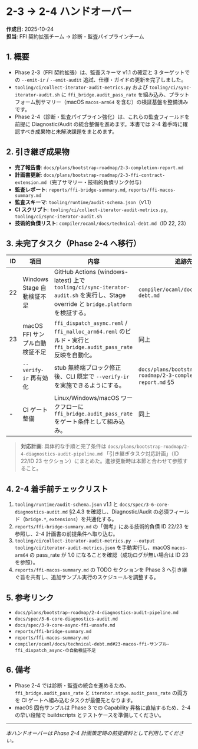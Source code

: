 # 2-3 → 2-4 ハンドオーバー

**作成日**: 2025-10-24  
**担当**: FFI 契約拡張チーム → 診断・監査パイプラインチーム

## 1. 概要
- Phase 2-3（FFI 契約拡張）は、監査スキーマ v1.1 の確定と 3 ターゲットでの `--emit-ir` / `--emit-audit` 追試、仕様・ガイドの更新を完了しました。
- `tooling/ci/collect-iterator-audit-metrics.py` および `tooling/ci/sync-iterator-audit.sh` に `ffi_bridge.audit_pass_rate` を組み込み、プラットフォーム別サマリー（macOS `macos-arm64` を含む）の検証基盤を整備済みです。
- Phase 2-4（診断・監査パイプライン強化）は、これらの監査フィールドを前提に Diagnostic/Audit の統合整備を進めます。本書では 2-4 着手時に確認すべき成果物と未解決課題をまとめます。

## 2. 引き継ぎ成果物
- **完了報告書**: `docs/plans/bootstrap-roadmap/2-3-completion-report.md`
- **計画書更新**: `docs/plans/bootstrap-roadmap/2-3-ffi-contract-extension.md`（完了サマリー・技術的負債リンク付与）
- **監査レポート**: `reports/ffi-bridge-summary.md`, `reports/ffi-macos-summary.md`
- **監査スキーマ**: `tooling/runtime/audit-schema.json`（v1.1）
- **CI スクリプト**: `tooling/ci/collect-iterator-audit-metrics.py`, `tooling/ci/sync-iterator-audit.sh`
- **技術的負債リスト**: `compiler/ocaml/docs/technical-debt.md`（ID 22, 23）

## 3. 未完了タスク（Phase 2-4 へ移行）
| ID | 項目 | 内容 | 追跡先 |
|----|------|------|--------|
| 22 | Windows Stage 自動検証不足 | GitHub Actions (windows-latest) 上で `tooling/ci/sync-iterator-audit.sh` を実行し、Stage override と `bridge.platform` を検証する。 | `compiler/ocaml/docs/technical-debt.md` |
| 23 | macOS FFI サンプル自動検証不足 | `ffi_dispatch_async.reml` / `ffi_malloc_arm64.reml` のビルド・実行と `ffi_bridge.audit_pass_rate` 反映を自動化。 | 同上 |
| - | `--verify-ir` 再有効化 | stub 無終端ブロック修正後、CLI 既定で `--verify-ir` を実施できるようにする。 | `docs/plans/bootstrap-roadmap/2-3-completion-report.md` §5 |
| - | CI ゲート整備 | Linux/Windows/macOS ワークフローに `ffi_bridge.audit_pass_rate` をゲート条件として組み込み。 | 同上 |

> **対応計画**: 具体的な手順と完了条件は `docs/plans/bootstrap-roadmap/2-4-diagnostics-audit-pipeline.md` 「引き継ぎタスク対応計画」（ID 22/ID 23 セクション）にまとめた。進捗更新時は本節と合わせて参照すること。

## 4. 2-4 着手前チェックリスト
1. `tooling/runtime/audit-schema.json` v1.1 と `docs/spec/3-6-core-diagnostics-audit.md` §2.4.3 を確認し、Diagnostic/Audit の必須フィールド（`bridge.*`, `extensions`）を共通化する。
2. `reports/ffi-bridge-summary.md` の「備考」にある技術的負債 ID 22/23 を参照し、2-4 計画書の前提条件へ取り込む。
3. `tooling/ci/collect-iterator-audit-metrics.py --output tooling/ci/iterator-audit-metrics.json` を手動実行し、macOS `macos-arm64` の pass_rate が 1.0 になることを確認（成功ログが無い場合は ID 23 を参照）。
4. `reports/ffi-macos-summary.md` の TODO セクションを Phase 3 へ引き継ぐ旨を共有し、追加サンプル実行のスケジュールを調整する。

## 5. 参考リンク
- `docs/plans/bootstrap-roadmap/2-4-diagnostics-audit-pipeline.md`
- `docs/spec/3-6-core-diagnostics-audit.md`
- `docs/spec/3-9-core-async-ffi-unsafe.md`
- `reports/ffi-bridge-summary.md`
- `reports/ffi-macos-summary.md`
- `compiler/ocaml/docs/technical-debt.md#23-macos-ffi-サンプル-ffi_dispatch_async-の自動検証不足`

## 6. 備考
- Phase 2-4 では診断・監査の統合を進めるため、`ffi_bridge.audit_pass_rate` と `iterator.stage.audit_pass_rate` の両方を CI ゲートへ組み込むタスクが最優先となります。
- macOS 固有サンプルは Phase 3 での Capability 昇格に直結するため、2-4 の早い段階で buildscripts とテストケースを準備してください。

---

*本ハンドオーバーは Phase 2-4 計画策定時の前提資料として利用してください。*
